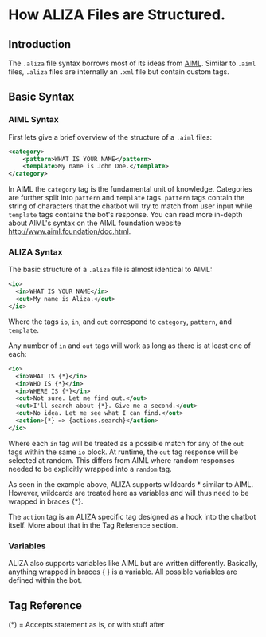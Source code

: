 # How ALIZA Files are Structured.
## Introduction
The `.aliza` file syntax borrows most of its ideas from [AIML](https://en.wikipedia.org/wiki/AIML). Similar to `.aiml` files, `.aliza` files are internally an `.xml` file but contain custom tags.

## Basic Syntax
### AIML Syntax
First lets give a brief overview of the structure of a `.aiml` files:
```xml
<category>
    <pattern>WHAT IS YOUR NAME</pattern>
    <template>My name is John Doe.</template>
</category>
```
In AIML the `category` tag is the fundamental unit of knowledge. Categories are further
split into `pattern` and `template` tags. `pattern` tags contain the string of
characters that the chatbot will try to match from user input while `template` tags
contains the bot's response. You can read more in-depth about AIML's syntax on the AIML foundation
website http://www.aiml.foundation/doc.html.
### ALIZA Syntax
The basic structure of a `.aliza` file is almost identical to AIML:
```xml
<io>
  <in>WHAT IS YOUR NAME</in>
  <out>My name is Aliza.</out>
</io>
```
Where the tags `io`, `in`, and `out` correspond to `category`, `pattern`,
and `template`.

Any number of `in` and `out` tags will work as long as there is at least one
of each:
```xml
<io>
  <in>WHAT IS {*}</in>
  <in>WHO IS {*}</in>
  <in>WHERE IS {*}</in>
  <out>Not sure. Let me find out.</out>
  <out>I'll search about {*}. Give me a second.</out>
  <out>No idea. Let me see what I can find.</out>
  <action>{*} => {actions.search}</action>
</io>
```
Where each `in` tag will be treated as a possible match for any of the `out` tags
within the same `io` block. At runtime, the `out` tag response will be selected
at random. This differs from AIML where random responses needed to be explicitly
wrapped into a `random` tag.

As seen in the example above, ALIZA supports wildcards * similar to AIML. However, wildcards
are treated here as variables and will thus need to be wrapped in braces {*}.

The `action` tag is an ALIZA specific tag designed as a hook into the chatbot itself.
More about that in the Tag Reference section.

### Variables
ALIZA also supports variables like AIML but are written differently. Basically,
anything wrapped in braces { } is a variable. All possible variables are defined
within the bot.
## Tag Reference
(*) = Accepts statement as is, or with stuff after

